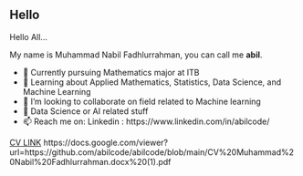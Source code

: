 ## Hello
Hello All... 
<p>My name is Muhammad Nabil Fadhlurrahman, you can call me <b>abil</b>.
  <ul>
<li>🔭 Currently pursuing Mathematics major at ITB </li>
<li>🌱 Learning about Applied Mathematics, Statistics, Data Science, and Machine Learning</li>
<li>👯 I’m looking to collaborate on field related to Machine learning</li>
<li>💬 Data Science or AI related stuff</li>
<li>📫 Reach me on: Linkedin : https://www.linkedin.com/in/abilcode/</li>
  </ul>
<a href="https://github.com/abilcode/abilcode/blob/main/CV%20Muhammad%20Nabil%20Fadhlurrahman.docx%20(1).pdf">CV LINK</a>
https://docs.google.com/viewer?url=https://github.com/abilcode/abilcode/blob/main/CV%20Muhammad%20Nabil%20Fadhlurrahman.docx%20(1).pdf
